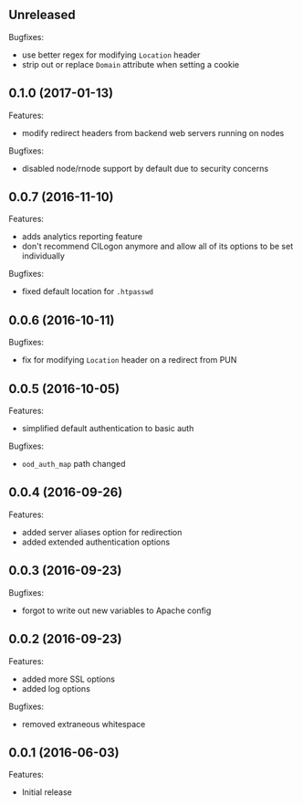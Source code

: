 ## Unreleased

Bugfixes:

  - use better regex for modifying `Location` header
  - strip out or replace `Domain` attribute when setting a cookie

## 0.1.0 (2017-01-13)

Features:

  - modify redirect headers from backend web servers running on nodes

Bugfixes:

  - disabled node/rnode support by default due to security concerns

## 0.0.7 (2016-11-10)

Features:

  - adds analytics reporting feature
  - don't recommend CILogon anymore and allow all of its options to be set
    individually

Bugfixes:

  - fixed default location for `.htpasswd`

## 0.0.6 (2016-10-11)

Bugfixes:

  - fix for modifying `Location` header on a redirect from PUN

## 0.0.5 (2016-10-05)

Features:

  - simplified default authentication to basic auth

Bugfixes:

  - `ood_auth_map` path changed

## 0.0.4 (2016-09-26)

Features:

  - added server aliases option for redirection
  - added extended authentication options

## 0.0.3 (2016-09-23)

Bugfixes:

  - forgot to write out new variables to Apache config

## 0.0.2 (2016-09-23)

Features:

  - added more SSL options
  - added log options

Bugfixes:

  - removed extraneous whitespace

## 0.0.1 (2016-06-03)

Features:

  - Initial release
